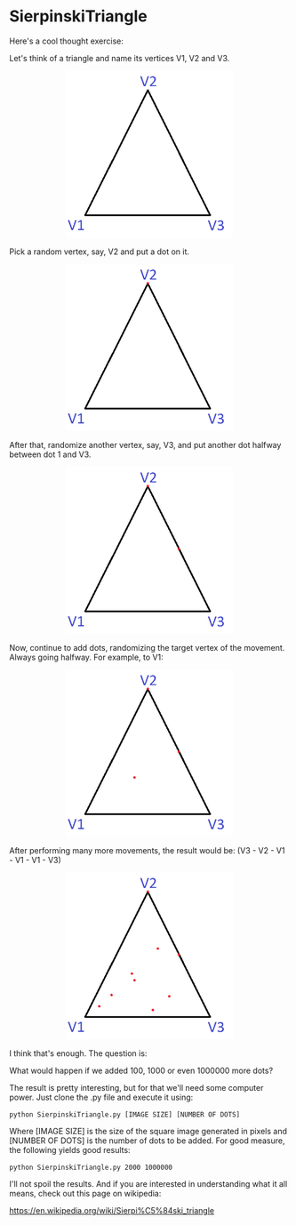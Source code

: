 # SierpinskiTriangle
Here's a cool thought exercise:

Let's think of a triangle and name its vertices V1, V2 and V3.

<p align="center">
  <img width="300" height="300" src="/resources/Triangle1.bmp">
</p>

Pick a random vertex, say, V2 and put a dot on it.

<p align="center">
  <img width="300" height="300" src="/resources/Triangle2.bmp">
</p>

After that, randomize another vertex, say, V3, and put another dot halfway between dot 1 and V3.

<p align="center">
  <img width="300" height="300" src="/resources/Triangle3.bmp">
</p>

Now, continue to add dots, randomizing the target vertex of the movement. Always going halfway.
For example, to V1:

<p align="center">
  <img width="300" height="300" src="/resources/Triangle4.bmp">
</p>

After performing many more movements, the result would be:
(V3 - V2 - V1 - V1 - V1 - V3)

<p align="center">
  <img width="300" height="300" src="/resources/Triangle5.bmp">
</p>

I think that's enough. The question is:

What would happen if we added 100, 1000 or even 1000000 more dots?

The result is pretty interesting, but for that we'll need some computer power. Just clone the .py file and execute it using:

```
python SierpinskiTriangle.py [IMAGE SIZE] [NUMBER OF DOTS]
```

Where [IMAGE SIZE] is the size of the square image generated in pixels and [NUMBER OF DOTS] is the number of dots to be added. For good measure, the following yields good results:

```
python SierpinskiTriangle.py 2000 1000000
```

I'll not spoil the results. And if you are interested in understanding what it all means, check out this page on wikipedia:

https://en.wikipedia.org/wiki/Sierpi%C5%84ski_triangle
